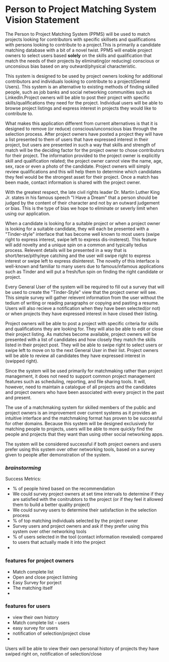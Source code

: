 # Person to Project Matching System Vision Statement

The Person to Project Matching System (PPMS) will be used to match projects looking for contributors with specific skillsets and qualifications with persons looking to contribute to a project.This is primarily a candidate matching database with a bit of a novel twist. PPMS will enable project owners to select users based **solely** on the skills and qualification that match the needs of their projects by eliminating(or reducing) conscious or unconsious bias based on any outward/physical characteristic.

This system is designed to be used by project owners looking for additional contributors and individuals looking to contribute to a project(General Users). This system is an alternative to existing methods of finding skilled people, such as job banks and social networking communities such as LinkedIn.Project owners will be able to post their project with specific skills/qualifications they need for the project. Individual users will be able to browse project listings and express interest in projects they would like to contribute to.

What makes this application different from current alternatives is that it is designed to remove (or reduce) conscious/unconscious bias through the selection process. After project owners have posted a project they will have a list presented to them of users that have expressed interest in their project, but users are presented in such a way that skills and strength of match will be the deciding factor for the project owner to chose contributors for their project. The information provided to the project owner is explicitly skill and qualification related; the project owner cannot view the name, age, sex, race or even a photo of the candidate. Project owners will simply review qualifications and this will help them to determine which candidates they feel would be the strongest asset for their project. Once a match has been made, contact information is shared with the project owner.

With the greatest respect, the late civil rights leader Dr. Martin Luther King Jr. states in his famous speech "I Have a Dream" that a person should be judged by the content of their character and not by an outward judgement or bias. This is the type of bias we hope to eliminate or severly limit when using our application.

When a candidate is looking for a suitable project or when a project owner is looking for a suitable candidate, they will each be presented with a "Tinder-style" interface that has become well known to most users (swipe right to express interest, swipe left to express dis-insterest). This feature will add novelty and a unique spin on a common and typically tedius process. Relevent details will be presented in a way that is short/terse/pithy/eye catching and the user will swipe right to express interest or swipe left to express disinterest. The novelty of this interface is well-known and familiar to many users due to famous/infamous applications such as Tinder and will put a fresh/fun spin on finding the right candidate or project.

Every General User of the system will be required to fill out a survey that will be used to create the "Tinder-Style" view that the project owner will see. This simple survey will gather relevent information from the user without the tedium of writing or reading paragraphs or copying and pasting a resume. Users will also recieve a notification when they have been selected(or not) or when projects they have expressed interest in have closed their listing.

Project owners will be able to post a project with specific criteria for skills and qualifications they are looking for. They will also be able to edit or close their project listing. As matches become available, project owners will be presented with a list of candidates and how closely they match the skills listed in their project post. They will be able to swipe right to select users or swipe left to move on to the next General User in their list. Project owners will be able to review all candidates they have expressed interest in (swipped right).

Since the system will be used primarily for matchmaking rather than project management, it does not need to support common project management features such as scheduling, reporting, and file sharing tools. It will, however, need to maintain a catalogue of all projects and the candidates and project owners who have been associated with every project in the past and present.

The use of a matchmaking system for skilled members of the public and project owners is an improvement over current systems as it provides an intuitive interface and the matchmaking format has proven to be successful for other domains. Because this system will be designed exclusively for matching people to projects, users will be able to more quickly find the people and projects that they want than using other social networking apps.

The system will be considered successful if both project owners and users prefer using this system over other networking tools, based on a survey given to people after demonstration of the system.

### *brainstorming*
Success Metrics:
* % of people hired based on the recommendation
* We could survey project owners at set time intervals to determine if they are satisfied with the conitrubtors to the project (or if they feel it allowed them to build a better quality project)
* We could survey users to determine their satisfaction in the selection process
* % of top matching individuals selected by the project owner
* Survey users and project owners and ask if they prefer using this system over other networking tools
* % of users selected in the tool (contact information revealed) compared to users that actually made it into the project
* 

### features for project owners
* Match complete list
* Open and close project listning
* Easy Survey for porject
* The matching itself
* 

### features for users
* view their own history
* Match complete list - users
* easy survey for users
* notification of selection/project close
* 

Users will be able to view their own personal history of projects they have swiped right on, notification of selection/close
